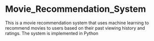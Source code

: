 # Movie_Recommendation_System
This is a movie recommendation system that uses machine learning to recommend movies to users based on their past viewing history and ratings. The system is implemented in Python
